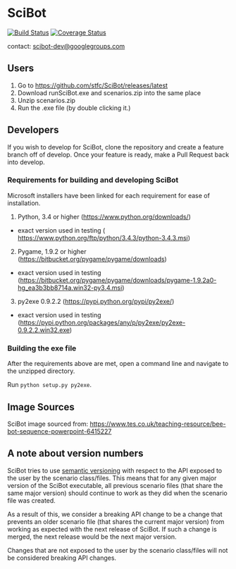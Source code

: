# SciBot
[![Build Status](https://travis-ci.org/stfc/SciBot.svg?branch=develop)](https://travis-ci.org/stfc/SciBot)
[![Coverage Status](https://coveralls.io/repos/github/stfc/SciBot/badge.svg?branch=develop)](https://coveralls.io/github/stfc/SciBot?branch=develop)

contact: scibot-dev@googlegroups.com

## Users
1. Go to https://github.com/stfc/SciBot/releases/latest
2. Download runSciBot.exe and scenarios.zip into the same place
3. Unzip scenarios.zip
3. Run the .exe file (by double clicking it.)

## Developers

If you wish to develop for SciBot, clone the repository and create a feature branch off of develop. Once your feature is ready, make a Pull Request back into develop.

### Requirements for building and developing SciBot

Microsoft installers have been linked for each requirement for ease of installation.

1. Python, 3.4 or higher (https://www.python.org/downloads/)
  * exact version used in testing ( https://www.python.org/ftp/python/3.4.3/python-3.4.3.msi)
2. Pygame, 1.9.2 or higher (https://bitbucket.org/pygame/pygame/downloads)
  * exact version used in testing (https://bitbucket.org/pygame/pygame/downloads/pygame-1.9.2a0-hg_ea3b3bb8714a.win32-py3.4.msi)
3. py2exe 0.9.2.2 (https://pypi.python.org/pypi/py2exe/)
  * exact version used in testing (https://pypi.python.org/packages/any/p/py2exe/py2exe-0.9.2.2.win32.exe)

### Building the exe file

After the requirements above are met, open a command line and navigate to the unzipped directory.

Run `python setup.py py2exe`.

## Image Sources
SciBot image sourced from: https://www.tes.co.uk/teaching-resource/bee-bot-sequence-powerpoint-6415227

## A note about version numbers
SciBot tries to use [semantic versioning](https://semver.org) with respect to the API exposed to the user by the scenario class/files.
This means that for any given major version of the SciBot executable, all previous scenario files (that share the same major version) should continue to work as they did when the scenario file was created.

As a result of this, we consider a breaking API change to be a change that prevents an older scenario file (that shares the current major version) from working as expected with the next release of SciBot. If such a change is merged, the next release would be the next major version.

Changes that are not exposed to the user by the scenario class/files will not be considered breaking API changes.
